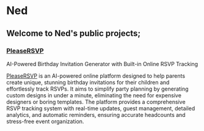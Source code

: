# Ned

## Welcome to Ned's public projects;

### [PleaseRSVP](https://pleasersvp)

AI-Powered Birthday Invitation Generator with Built-in Online RSVP Tracking

[PleaseRSVP](https://pleasersvp) is an AI-powered online platform designed to help parents create unique, stunning birthday invitations for their children and effortlessly track RSVPs. It aims to simplify party planning by generating custom designs in under a minute, eliminating the need for expensive designers or boring templates. The platform provides a comprehensive RSVP tracking system with real-time updates, guest management, detailed analytics, and automatic reminders, ensuring accurate headcounts and stress-free event organization.

